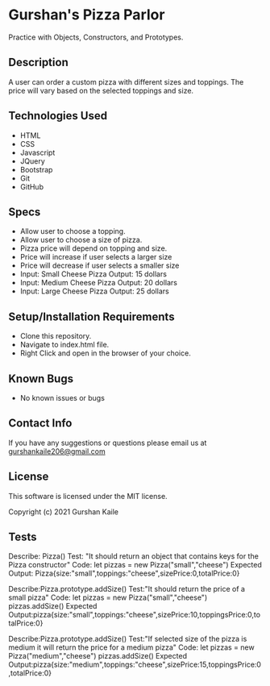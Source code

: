 # Gurshan's Pizza Parlor

Practice with Objects, Constructors, and Prototypes.

## Description

A user can order a custom pizza with different sizes and toppings. The price will vary based on the selected toppings and size. 

## Technologies Used

* HTML
* CSS
* Javascript
* JQuery
* Bootstrap
* Git 
* GitHub

## Specs

* Allow user to choose a topping. 
* Allow user to choose a size of pizza.
* Pizza price will depend on topping and size.
* Price will increase if user selects a larger size
* Price will decrease if user selects a smaller size
* Input: Small Cheese Pizza Output: 15 dollars
* Input: Medium Cheese Pizza Output: 20 dollars
* Input: Large Cheese Pizza Output: 25 dollars 



## Setup/Installation Requirements

* Clone this repository.
* Navigate to index.html file.
* Right Click and open in the browser of your choice.

## Known Bugs

* No known issues or bugs

## Contact Info

If you have any suggestions or questions please email us at gurshankaile206@gmail.com

## License 

This software is licensed under the MIT license. 

Copyright (c) 2021 Gurshan Kaile

## Tests

Describe: Pizza()
Test: "It should return an object that contains keys for the Pizza constructor"
Code: let pizzas = new Pizza("small","cheese")
Expected Output: Pizza{size:"small",toppings:"cheese",sizePrice:0,totalPrice:0} 

Describe:Pizza.prototype.addSize()
Test:"It should return the price of a small pizza"
Code: 
let pizzas = new Pizza("small","cheese")
pizzas.addSize()
Expected Output:pizza{size:"small",toppings:"cheese",sizePrice:10,toppingsPrice:0,totalPrice:0} 

Describe:Pizza.prototype.addSize()
Test:"If selected size of the pizza is medium it will return the price for a medium pizza"
Code:
let pizzas = new Pizza("medium","cheese")
 pizzas.addSize()
Expected Output:pizza{size:"medium",toppings:"cheese",sizePrice:15,toppingsPrice:0,totalPrice:0}

